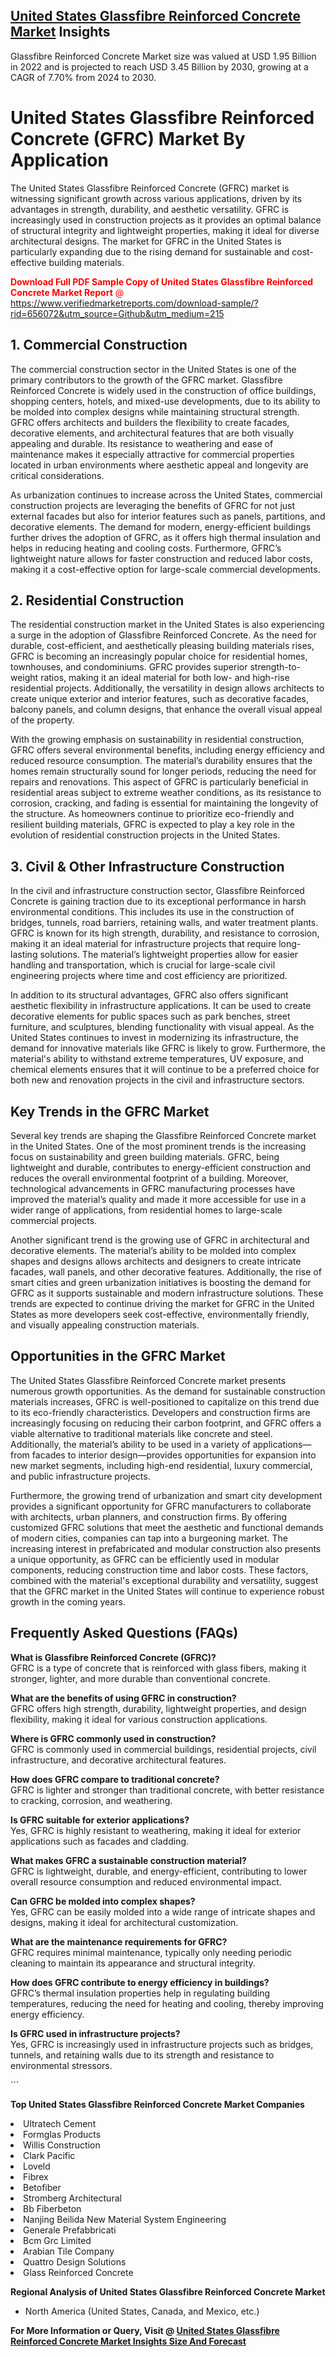 <h2><a href="https://www.verifiedmarketreports.com/download-sample/?rid=656072&amp;utm_source=Github&amp;utm_medium=215" target="_blank">United States Glassfibre Reinforced Concrete Market</a> Insights</h2><p>Glassfibre Reinforced Concrete Market size was valued at USD 1.95 Billion in 2022 and is projected to reach USD 3.45 Billion by 2030, growing at a CAGR of 7.70% from 2024 to 2030.</p><p><h1>United States Glassfibre Reinforced Concrete (GFRC) Market By Application</h1><p>The United States Glassfibre Reinforced Concrete (GFRC) market is witnessing significant growth across various applications, driven by its advantages in strength, durability, and aesthetic versatility. GFRC is increasingly used in construction projects as it provides an optimal balance of structural integrity and lightweight properties, making it ideal for diverse architectural designs. The market for GFRC in the United States is particularly expanding due to the rising demand for sustainable and cost-effective building materials. <p><span class=""><span style="color: #ff0000;"><strong>Download Full PDF Sample Copy of United States Glassfibre Reinforced Concrete Market Report</strong> @ </span><a href="https://www.verifiedmarketreports.com/download-sample/?rid=656072&amp;utm_source=Github&amp;utm_medium=215" target="_blank">https://www.verifiedmarketreports.com/download-sample/?rid=656072&amp;utm_source=Github&amp;utm_medium=215</a></span></p></p><h2>1. Commercial Construction</h2><p>The commercial construction sector in the United States is one of the primary contributors to the growth of the GFRC market. Glassfibre Reinforced Concrete is widely used in the construction of office buildings, shopping centers, hotels, and mixed-use developments, due to its ability to be molded into complex designs while maintaining structural strength. GFRC offers architects and builders the flexibility to create facades, decorative elements, and architectural features that are both visually appealing and durable. Its resistance to weathering and ease of maintenance makes it especially attractive for commercial properties located in urban environments where aesthetic appeal and longevity are critical considerations.</p><p>As urbanization continues to increase across the United States, commercial construction projects are leveraging the benefits of GFRC for not just external facades but also for interior features such as panels, partitions, and decorative elements. The demand for modern, energy-efficient buildings further drives the adoption of GFRC, as it offers high thermal insulation and helps in reducing heating and cooling costs. Furthermore, GFRC’s lightweight nature allows for faster construction and reduced labor costs, making it a cost-effective option for large-scale commercial developments.</p><h2>2. Residential Construction</h2><p>The residential construction market in the United States is also experiencing a surge in the adoption of Glassfibre Reinforced Concrete. As the need for durable, cost-efficient, and aesthetically pleasing building materials rises, GFRC is becoming an increasingly popular choice for residential homes, townhouses, and condominiums. GFRC provides superior strength-to-weight ratios, making it an ideal material for both low- and high-rise residential projects. Additionally, the versatility in design allows architects to create unique exterior and interior features, such as decorative facades, balcony panels, and column designs, that enhance the overall visual appeal of the property.</p><p>With the growing emphasis on sustainability in residential construction, GFRC offers several environmental benefits, including energy efficiency and reduced resource consumption. The material’s durability ensures that the homes remain structurally sound for longer periods, reducing the need for repairs and renovations. This aspect of GFRC is particularly beneficial in residential areas subject to extreme weather conditions, as its resistance to corrosion, cracking, and fading is essential for maintaining the longevity of the structure. As homeowners continue to prioritize eco-friendly and resilient building materials, GFRC is expected to play a key role in the evolution of residential construction projects in the United States.</p><h2>3. Civil & Other Infrastructure Construction</h2><p>In the civil and infrastructure construction sector, Glassfibre Reinforced Concrete is gaining traction due to its exceptional performance in harsh environmental conditions. This includes its use in the construction of bridges, tunnels, road barriers, retaining walls, and water treatment plants. GFRC is known for its high strength, durability, and resistance to corrosion, making it an ideal material for infrastructure projects that require long-lasting solutions. The material’s lightweight properties allow for easier handling and transportation, which is crucial for large-scale civil engineering projects where time and cost efficiency are prioritized.</p><p>In addition to its structural advantages, GFRC also offers significant aesthetic flexibility in infrastructure applications. It can be used to create decorative elements for public spaces such as park benches, street furniture, and sculptures, blending functionality with visual appeal. As the United States continues to invest in modernizing its infrastructure, the demand for innovative materials like GFRC is likely to grow. Furthermore, the material's ability to withstand extreme temperatures, UV exposure, and chemical elements ensures that it will continue to be a preferred choice for both new and renovation projects in the civil and infrastructure sectors.</p><h2>Key Trends in the GFRC Market</h2><p>Several key trends are shaping the Glassfibre Reinforced Concrete market in the United States. One of the most prominent trends is the increasing focus on sustainability and green building materials. GFRC, being lightweight and durable, contributes to energy-efficient construction and reduces the overall environmental footprint of a building. Moreover, technological advancements in GFRC manufacturing processes have improved the material’s quality and made it more accessible for use in a wider range of applications, from residential homes to large-scale commercial projects.</p><p>Another significant trend is the growing use of GFRC in architectural and decorative elements. The material’s ability to be molded into complex shapes and designs allows architects and designers to create intricate facades, wall panels, and other decorative features. Additionally, the rise of smart cities and green urbanization initiatives is boosting the demand for GFRC as it supports sustainable and modern infrastructure solutions. These trends are expected to continue driving the market for GFRC in the United States as more developers seek cost-effective, environmentally friendly, and visually appealing construction materials.</p><h2>Opportunities in the GFRC Market</h2><p>The United States Glassfibre Reinforced Concrete market presents numerous growth opportunities. As the demand for sustainable construction materials increases, GFRC is well-positioned to capitalize on this trend due to its eco-friendly characteristics. Developers and construction firms are increasingly focusing on reducing their carbon footprint, and GFRC offers a viable alternative to traditional materials like concrete and steel. Additionally, the material’s ability to be used in a variety of applications—from facades to interior design—provides opportunities for expansion into new market segments, including high-end residential, luxury commercial, and public infrastructure projects.</p><p>Furthermore, the growing trend of urbanization and smart city development provides a significant opportunity for GFRC manufacturers to collaborate with architects, urban planners, and construction firms. By offering customized GFRC solutions that meet the aesthetic and functional demands of modern cities, companies can tap into a burgeoning market. The increasing interest in prefabricated and modular construction also presents a unique opportunity, as GFRC can be efficiently used in modular components, reducing construction time and labor costs. These factors, combined with the material's exceptional durability and versatility, suggest that the GFRC market in the United States will continue to experience robust growth in the coming years.</p><h2>Frequently Asked Questions (FAQs)</h2><p><b>What is Glassfibre Reinforced Concrete (GFRC)?</b><br>GFRC is a type of concrete that is reinforced with glass fibers, making it stronger, lighter, and more durable than conventional concrete.</p><p><b>What are the benefits of using GFRC in construction?</b><br>GFRC offers high strength, durability, lightweight properties, and design flexibility, making it ideal for various construction applications.</p><p><b>Where is GFRC commonly used in construction?</b><br>GFRC is commonly used in commercial buildings, residential projects, civil infrastructure, and decorative architectural features.</p><p><b>How does GFRC compare to traditional concrete?</b><br>GFRC is lighter and stronger than traditional concrete, with better resistance to cracking, corrosion, and weathering.</p><p><b>Is GFRC suitable for exterior applications?</b><br>Yes, GFRC is highly resistant to weathering, making it ideal for exterior applications such as facades and cladding.</p><p><b>What makes GFRC a sustainable construction material?</b><br>GFRC is lightweight, durable, and energy-efficient, contributing to lower overall resource consumption and reduced environmental impact.</p><p><b>Can GFRC be molded into complex shapes?</b><br>Yes, GFRC can be easily molded into a wide range of intricate shapes and designs, making it ideal for architectural customization.</p><p><b>What are the maintenance requirements for GFRC?</b><br>GFRC requires minimal maintenance, typically only needing periodic cleaning to maintain its appearance and structural integrity.</p><p><b>How does GFRC contribute to energy efficiency in buildings?</b><br>GFRC’s thermal insulation properties help in regulating building temperatures, reducing the need for heating and cooling, thereby improving energy efficiency.</p><p><b>Is GFRC used in infrastructure projects?</b><br>Yes, GFRC is increasingly used in infrastructure projects such as bridges, tunnels, and retaining walls due to its strength and resistance to environmental stressors.</p>```</p><p><strong>Top United States Glassfibre Reinforced Concrete Market Companies</strong></p><div data-test-id=""><p><li>Ultratech Cement</li><li> Formglas Products</li><li> Willis Construction</li><li> Clark Pacific</li><li> Loveld</li><li> Fibrex</li><li> Betofiber</li><li> Stromberg Architectural</li><li> Bb Fiberbeton</li><li> Nanjing Beilida New Material System Engineering</li><li> Generale Prefabbricati</li><li> Bcm Grc Limited</li><li> Arabian Tile Company</li><li> Quattro Design Solutions</li><li> Glass Reinforced Concrete</li></p><div><strong>Regional Analysis of&nbsp;United States Glassfibre Reinforced Concrete Market</strong></div><ul><li dir="ltr"><p dir="ltr">North America&nbsp;(United States, Canada, and Mexico, etc.)</p></li></ul><p><strong>For More Information or Query, Visit @&nbsp;</strong><strong><a href="https://www.verifiedmarketreports.com/product/glassfibre-reinforced-concrete-market/?utm_source=Github&amp;utm_medium=215" target="_blank">United States Glassfibre Reinforced Concrete Market Insights Size And Forecast</a></strong></p></div>
